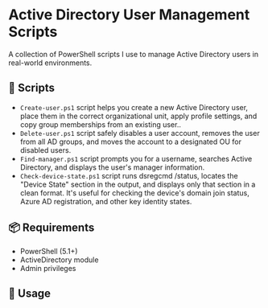 # Active Directory User Management Scripts

A collection of PowerShell scripts I use to manage Active Directory users in real-world environments.

## 🔧 Scripts

- `Create-user.ps1` script helps you create a new Active Directory user, place them in the correct organizational unit, apply profile settings, and copy group memberships from an existing user..
- `Delete-user.ps1` script safely disables a user account, removes the user from all AD groups, and moves the account to a designated OU for disabled users.
- `Find-manager.ps1` script prompts you for a username, searches Active Directory, and displays the user's manager information.
- `Check-device-state.ps1` script runs dsregcmd /status, locates the "Device State" section in the output, and displays only that section in a clean format. It's useful for checking the device's domain join status, Azure AD registration, and other key identity states.

## 📦 Requirements

- PowerShell (5.1+)
- ActiveDirectory module
- Admin privileges

## 🚀 Usage

```powershell
